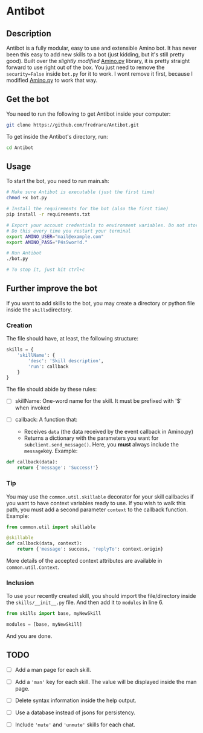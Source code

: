 # Antibot
## Description
Antibot is a fully modular, easy to use and extensible Amino bot. It has never been this easy to add new skills to a bot (just kidding, but it's still pretty good).
Built over the *slightly modified* [Amino.py](https://github.com/fredrare/Amino.py) library, it is pretty straight forward to use right out of the box. You just need to remove the `security=False` inside `bot.py` for it to work. I wont remove it first, because I modified [Amino.py](https://github.com/Slimakoi/Amino.py) to work that way.

## Get the bot
You need to run the following to get Antibot inside your computer:
```bash
git clone https://github.com/fredrare/Antibot.git
```

To get inside the Antibot's directory, run:
```bash
cd Antibot
```

## Usage
To start the bot, you need to run main.sh:
```bash
# Make sure Antibot is executable (just the first time)
chmod +x bot.py

# Install the requirements for the bot (also the first time)
pip install -r requirements.txt

# Export your account credentials to environment variables. Do not store them inside files!
# Do this every time you restart your terminal
export AMINO_USER="mail@example.com"
export AMINO_PASS="P4sSwor!d."

# Run Antibot
./bot.py

# To stop it, just hit ctrl+c
```

## Further improve the bot
If you want to add skills to the bot, you may create a directory or python file inside the `skills`directory.

### Creation
The file should have, at least, the following structure:
```python
skills = {
    'skillName': {
        'desc': 'Skill description',
        'run': callback
    }
}
```

The file should abide by these rules:

- [ ] skillName: One-word name for the skill. It must be prefixed with '$' when invoked

- [ ] callback: A function that:

  - Receives `data` (the data received by the event callback in Amino.py)
  - Returns a dictionary with the parameters you want for `subclient.send_message()`. Here, you **must** always include the `message`key.
  Example: 
```python
def callback(data):
    return {'message': 'Success!'}
```

### Tip
You may use the `common.util.skillable` decorator for your skill callbacks if you want to have context variables ready to use. If you wish to walk this path, you must add a second parameter `context` to the callback function. Example:
```python
from common.util import skillable

@skillable
def callback(data, context):
    return {'message': success, 'replyTo': context.origin}
```

More details of the accepted context attributes are available in `common.util.Context`.

### Inclusion
To use your recently created skill, you should import the file/directory inside the `skills/__init__.py` file. And then add it to `modules` in line 6.
```python
from skills import base, myNewSkill

modules = [base, myNewSkill]
```
And you are done.

## TODO
- [ ] Add a man page for each skill.

- [ ] Add a `'man'` key for each skill. The value will be displayed inside the man page.

- [ ] Delete syntax information inside the help output.

- [ ] Use a database instead of jsons for persistency.

- [ ] Include `'mute'` and `'unmute'` skills for each chat.
